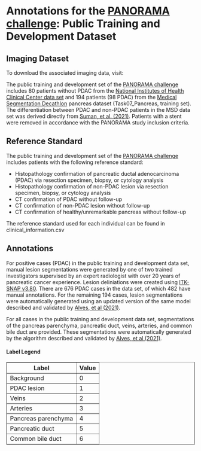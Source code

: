 <h1>Annotations for the <a href="https://panorama.grand-challenge.org">PANORAMA challenge</a>: Public Training and Development Dataset</h1>

<h2>Imaging Dataset </h2>
<p>To download the associated imaging data, visit:</p>
<p>The public training and development set of the <a href="https://panorama.grand-challenge.org">PANORAMA challenge</a> includes 80 patients without PDAC from the <a href="https://www.cancerimagingarchive.net/collection/pancreas-ct/">National Institutes of Health Clinical Center data set</a> and 194 patients (98 PDAC) from the <a href="https://www.nature.com/articles/s41467-022-30695-9">Medical Segmentation Decathlon</a> pancreas dataset (Task07_Pancreas, training set). The differentiation between PDAC and non-PDAC patients in the MSD data set was derived directly from <a href="https://pubmed.ncbi.nlm.nih.gov/33840636/">Suman, et al. (2021)</a>. Patients with a stent were removed in accordance with the PANORAMA study inclusion criteria.</p>

<h2>Reference Standard</h2>
<p>The public training and development set of the <a href="https://panorama.grand-challenge.org">PANORAMA challenge</a> includes patients with the following reference standard:</p>
<ul>
  <li>Histopathology confirmation of pancreatic ductal adenocarcinoma (PDAC) via resection specimen, biopsy, or cytology analysis</li>
  <li>Histopathology confirmation of non-PDAC lesion via resection specimen, biopsy, or cytology analysis</li>
  <li>CT confirmation of PDAC without follow-up</li>
  <li>CT confirmation of non-PDAC lesion without follow-up</li>
  <li>CT confirmation of healthy/unremarkable pancreas without follow-up</li>
</ul>
<p>The reference standard used for each individual can be found in clinical_information.csv</p>

<h2>Annotations</h2>
<p>For positive cases (PDAC) in the public training and development data set, manual lesion segmentations were generated by one of two trained investigators supervised by an expert radiologist with over 20 years of pancreatic cancer experience. Lesion deliniations were created using <a href="http://www.itksnap.org/pmwiki/pmwiki.php">ITK-SNAP v3.80</a>. There are 676 PDAC cases in the data set, of which 482 have manual annotations. For the remaining 194 cases, lesion segmentations were automatically generated using an updated version of the same model described and validated by <a href="https://pubmed.ncbi.nlm.nih.gov/35053538/">Alves, et al (2021)</a>. </p>
<p>For all cases in the public training and development data set, segmentations of the pancreas parenchyma, pancreatic duct, veins, arteries, and common bile duct are provided. These segmentations were automatically generated by the algorithm described and validated by <a href="https://pubmed.ncbi.nlm.nih.gov/35053538/">Alves, et al (2021)</a>.</p>

<h4>Label Legend</h4>
<table border="1">
    <tr>
        <th>Label</th>
        <th>Value</th>
    </tr>
    <tr>
        <td>Background</td>
        <td>0</td>
    </tr>
    <tr>
        <td>PDAC lesion</td>
        <td>1</td>
    </tr>
    <tr>
        <td>Veins</td>
        <td>2</td>
    </tr>
    <tr>
        <td>Arteries</td>
        <td>3</td>
    </tr>
    <tr>
        <td>Pancreas parenchyma</td>
        <td>4</td>
    </tr>
    <tr>
        <td>Pancreatic duct</td>
        <td>5</td>
    </tr>
    <tr>
        <td>Common bile duct</td>
        <td>6</td>
    </tr>
</table>






